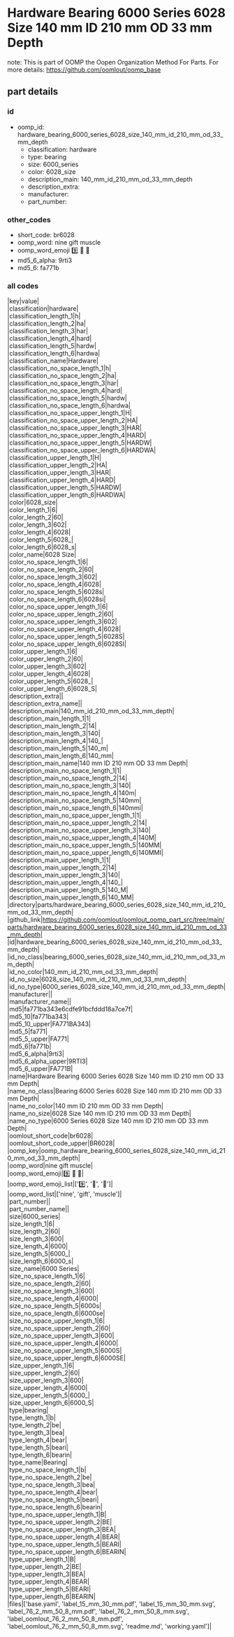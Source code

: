 # Hardware Bearing 6000 Series 6028 Size 140 mm ID 210 mm OD 33 mm Depth  

note: This is part of OOMP the Oopen Organization Method For Parts. For more details: https://github.com/oomlout/oomp_base

##  part details





### id
* oomp_id: hardware_bearing_6000_series_6028_size_140_mm_id_210_mm_od_33_mm_depth
  * classification: hardware
  * type: bearing
  * size: 6000_series
  * color: 6028_size
  * description_main: 140_mm_id_210_mm_od_33_mm_depth
  * description_extra: 
  * manufacturer: 
  * part_number: 

### other_codes
* short_code: br6028
* oomp_word: nine gift muscle
* oomp_word_emoji :nine: :gift: :muscle:
* md5_6_alpha: 9rti3
* md5_6: fa771b

### all codes 
|key|value|  
|classification|hardware|  
|classification_length_1|h|  
|classification_length_2|ha|  
|classification_length_3|har|  
|classification_length_4|hard|  
|classification_length_5|hardw|  
|classification_length_6|hardwa|  
|classification_name|Hardware|  
|classification_no_space_length_1|h|  
|classification_no_space_length_2|ha|  
|classification_no_space_length_3|har|  
|classification_no_space_length_4|hard|  
|classification_no_space_length_5|hardw|  
|classification_no_space_length_6|hardwa|  
|classification_no_space_upper_length_1|H|  
|classification_no_space_upper_length_2|HA|  
|classification_no_space_upper_length_3|HAR|  
|classification_no_space_upper_length_4|HARD|  
|classification_no_space_upper_length_5|HARDW|  
|classification_no_space_upper_length_6|HARDWA|  
|classification_upper_length_1|H|  
|classification_upper_length_2|HA|  
|classification_upper_length_3|HAR|  
|classification_upper_length_4|HARD|  
|classification_upper_length_5|HARDW|  
|classification_upper_length_6|HARDWA|  
|color|6028_size|  
|color_length_1|6|  
|color_length_2|60|  
|color_length_3|602|  
|color_length_4|6028|  
|color_length_5|6028_|  
|color_length_6|6028_s|  
|color_name|6028 Size|  
|color_no_space_length_1|6|  
|color_no_space_length_2|60|  
|color_no_space_length_3|602|  
|color_no_space_length_4|6028|  
|color_no_space_length_5|6028s|  
|color_no_space_length_6|6028si|  
|color_no_space_upper_length_1|6|  
|color_no_space_upper_length_2|60|  
|color_no_space_upper_length_3|602|  
|color_no_space_upper_length_4|6028|  
|color_no_space_upper_length_5|6028S|  
|color_no_space_upper_length_6|6028SI|  
|color_upper_length_1|6|  
|color_upper_length_2|60|  
|color_upper_length_3|602|  
|color_upper_length_4|6028|  
|color_upper_length_5|6028_|  
|color_upper_length_6|6028_S|  
|description_extra||  
|description_extra_name||  
|description_main|140_mm_id_210_mm_od_33_mm_depth|  
|description_main_length_1|1|  
|description_main_length_2|14|  
|description_main_length_3|140|  
|description_main_length_4|140_|  
|description_main_length_5|140_m|  
|description_main_length_6|140_mm|  
|description_main_name|140 mm ID 210 mm OD 33 mm Depth|  
|description_main_no_space_length_1|1|  
|description_main_no_space_length_2|14|  
|description_main_no_space_length_3|140|  
|description_main_no_space_length_4|140m|  
|description_main_no_space_length_5|140mm|  
|description_main_no_space_length_6|140mmi|  
|description_main_no_space_upper_length_1|1|  
|description_main_no_space_upper_length_2|14|  
|description_main_no_space_upper_length_3|140|  
|description_main_no_space_upper_length_4|140M|  
|description_main_no_space_upper_length_5|140MM|  
|description_main_no_space_upper_length_6|140MMI|  
|description_main_upper_length_1|1|  
|description_main_upper_length_2|14|  
|description_main_upper_length_3|140|  
|description_main_upper_length_4|140_|  
|description_main_upper_length_5|140_M|  
|description_main_upper_length_6|140_MM|  
|directory|parts/hardware_bearing_6000_series_6028_size_140_mm_id_210_mm_od_33_mm_depth|  
|github_link|https://github.com/oomlout/oomlout_oomp_part_src/tree/main/parts/hardware_bearing_6000_series_6028_size_140_mm_id_210_mm_od_33_mm_depth|  
|id|hardware_bearing_6000_series_6028_size_140_mm_id_210_mm_od_33_mm_depth|  
|id_no_class|bearing_6000_series_6028_size_140_mm_id_210_mm_od_33_mm_depth|  
|id_no_color|140_mm_id_210_mm_od_33_mm_depth|  
|id_no_size|6028_size_140_mm_id_210_mm_od_33_mm_depth|  
|id_no_type|6000_series_6028_size_140_mm_id_210_mm_od_33_mm_depth|  
|manufacturer||  
|manufacturer_name||  
|md5|fa771ba343e6cdfe91bcfddd18a7ce7f|  
|md5_10|fa771ba343|  
|md5_10_upper|FA771BA343|  
|md5_5|fa771|  
|md5_5_upper|FA771|  
|md5_6|fa771b|  
|md5_6_alpha|9rti3|  
|md5_6_alpha_upper|9RTI3|  
|md5_6_upper|FA771B|  
|name|Hardware Bearing 6000 Series 6028 Size 140 mm ID 210 mm OD 33 mm Depth|  
|name_no_class|Bearing 6000 Series 6028 Size 140 mm ID 210 mm OD 33 mm Depth|  
|name_no_color|140 mm ID 210 mm OD 33 mm Depth|  
|name_no_size|6028 Size 140 mm ID 210 mm OD 33 mm Depth|  
|name_no_type|6000 Series 6028 Size 140 mm ID 210 mm OD 33 mm Depth|  
|oomlout_short_code|br6028|  
|oomlout_short_code_upper|BR6028|  
|oomp_key|oomp_hardware_bearing_6000_series_6028_size_140_mm_id_210_mm_od_33_mm_depth|  
|oomp_word|nine gift muscle|  
|oomp_word_emoji|:nine: :gift: :muscle:|  
|oomp_word_emoji_list|[':nine:', ':gift:', ':muscle:']|  
|oomp_word_list|['nine', 'gift', 'muscle']|  
|part_number||  
|part_number_name||  
|size|6000_series|  
|size_length_1|6|  
|size_length_2|60|  
|size_length_3|600|  
|size_length_4|6000|  
|size_length_5|6000_|  
|size_length_6|6000_s|  
|size_name|6000 Series|  
|size_no_space_length_1|6|  
|size_no_space_length_2|60|  
|size_no_space_length_3|600|  
|size_no_space_length_4|6000|  
|size_no_space_length_5|6000s|  
|size_no_space_length_6|6000se|  
|size_no_space_upper_length_1|6|  
|size_no_space_upper_length_2|60|  
|size_no_space_upper_length_3|600|  
|size_no_space_upper_length_4|6000|  
|size_no_space_upper_length_5|6000S|  
|size_no_space_upper_length_6|6000SE|  
|size_upper_length_1|6|  
|size_upper_length_2|60|  
|size_upper_length_3|600|  
|size_upper_length_4|6000|  
|size_upper_length_5|6000_|  
|size_upper_length_6|6000_S|  
|type|bearing|  
|type_length_1|b|  
|type_length_2|be|  
|type_length_3|bea|  
|type_length_4|bear|  
|type_length_5|beari|  
|type_length_6|bearin|  
|type_name|Bearing|  
|type_no_space_length_1|b|  
|type_no_space_length_2|be|  
|type_no_space_length_3|bea|  
|type_no_space_length_4|bear|  
|type_no_space_length_5|beari|  
|type_no_space_length_6|bearin|  
|type_no_space_upper_length_1|B|  
|type_no_space_upper_length_2|BE|  
|type_no_space_upper_length_3|BEA|  
|type_no_space_upper_length_4|BEAR|  
|type_no_space_upper_length_5|BEARI|  
|type_no_space_upper_length_6|BEARIN|  
|type_upper_length_1|B|  
|type_upper_length_2|BE|  
|type_upper_length_3|BEA|  
|type_upper_length_4|BEAR|  
|type_upper_length_5|BEARI|  
|type_upper_length_6|BEARIN|  
|files|['base.yaml', 'label_15_mm_30_mm.pdf', 'label_15_mm_30_mm.svg', 'label_76_2_mm_50_8_mm.pdf', 'label_76_2_mm_50_8_mm.svg', 'label_oomlout_76_2_mm_50_8_mm.pdf', 'label_oomlout_76_2_mm_50_8_mm.svg', 'readme.md', 'working.yaml']|  
